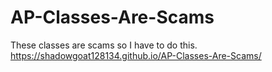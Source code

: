 # AP-Classes-Are-Scams
These classes are scams so I have to do this.
https://shadowgoat128134.github.io/AP-Classes-Are-Scams/
